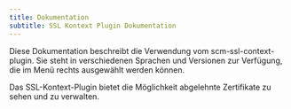 ```yaml
---
title: Dokumentation
subtitle: SSL Kontext Plugin Dokumentation
---
```

Diese Dokumentation beschreibt die Verwendung vom scm-ssl-context-plugin. Sie steht in verschiedenen Sprachen und Versionen zur Verfügung, die im Menü rechts ausgewählt werden können.

Das SSL-Kontext-Plugin bietet die Möglichkeit abgelehnte Zertifikate zu sehen und zu verwalten.
